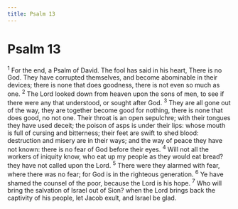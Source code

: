 ```yaml
---
title: Psalm 13
---
```

# Psalm 13

<sup>1</sup> For the end, a Psalm of David. The fool has said in his heart, There is no God. They have corrupted themselves, and become abominable in their devices; there is none that does goodness, there is not even so much as one. <sup>2</sup> The Lord looked down from heaven upon the sons of men, to see if there were any that understood, or sought after God. <sup>3</sup> They are all gone out of the way, they are together become good for nothing, there is none that does good, no not one. Their throat is an open sepulchre; with their tongues they have used deceit; the poison of asps is under their lips: whose mouth is full of cursing and bitterness; their feet are swift to shed blood: destruction and misery are in their ways; and the way of peace they have not known: there is no fear of God before their eyes. <sup>4</sup> Will not all the workers of iniquity know, who eat up my people as they would eat bread? they have not called upon the Lord. <sup>5</sup> There were they alarmed with fear, where there was no fear; for God is in the righteous generation. <sup>6</sup> Ye have shamed the counsel of the poor, because the Lord is his hope. <sup>7</sup> Who will bring the salvation of Israel out of Sion? when the Lord brings back the captivity of his people, let Jacob exult, and Israel be glad. 